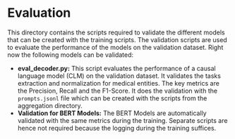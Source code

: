 # Evaluation
This directory contains the scripts required to validate the different models that can be created with the training
scripts. The validation scripts are used to evaluate the performance of the models on the validation dataset. Right
now the following models can be validated:
- **eval_decoder.py:** This script evaluates the performance of a causal language model (CLM) on the validation dataset.
It validates the tasks extraction and normalization for medical entities. The key metrics are the Precision, Recall and
the F1-Score. It does the validation with the `prompts.jsonl` file which can be created with the scripts from
the aggregation directory.
- **Validation for BERT Models:** The BERT Models are automatically validated with the same metrics during the training.
Separate scripts are hence not required because the logging during the training suffices.